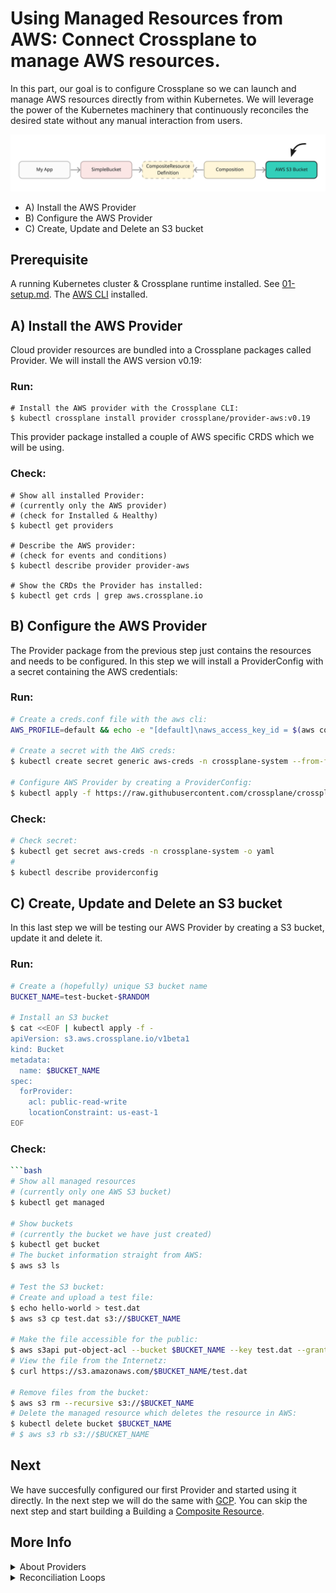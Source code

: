 # Using Managed Resources from AWS: Connect Crossplane to manage AWS resources.

In this part, our goal is to configure Crossplane so we can launch and manage AWS resources directly from within Kubernetes. We will leverage the power of the Kubernetes machinery that continuously reconciles the desired state without any manual interaction from users.  

![architecture-s3-bucket](architecture-s3-bucket.jpg)

* A) Install the AWS Provider
* B) Configure the AWS Provider
* C) Create, Update and Delete an S3 bucket

## Prerequisite

A running Kubernetes cluster & Crossplane runtime installed. See [01-setup.md](Setup). The [AWS CLI](https://aws.amazon.com/cli/) installed.

## A) Install the AWS Provider

Cloud provider resources are bundled into a Crossplane packages called Provider. We will install the AWS version v0.19:

### Run:
```Bash:
# Install the AWS provider with the Crossplane CLI:
$ kubectl crossplane install provider crossplane/provider-aws:v0.19
```

This provider package installed a couple of AWS specific CRDS which we will be using.

### Check:
```Bash:
# Show all installed Provider:
# (currently only the AWS provider)
# (check for Installed & Healthy)
$ kubectl get providers

# Describe the AWS provider:
# (check for events and conditions)
$ kubectl describe provider provider-aws

# Show the CRDs the Provider has installed: 
$ kubectl get crds | grep aws.crossplane.io
```

## B) Configure the AWS Provider

The Provider package from the previous step just contains the resources and needs to be configured. In this step we will install a ProviderConfig with a secret containing the AWS credentials:

### Run:
```bash
# Create a creds.conf file with the aws cli:
AWS_PROFILE=default && echo -e "[default]\naws_access_key_id = $(aws configure get aws_access_key_id --profile $AWS_PROFILE)\naws_secret_access_key = $(aws configure get aws_secret_access_key --profile $AWS_PROFILE)" > creds.conf

# Create a secret with the AWS creds:
$ kubectl create secret generic aws-creds -n crossplane-system --from-file=creds=./creds.conf

# Configure AWS Provider by creating a ProviderConfig:
$ kubectl apply -f https://raw.githubusercontent.com/crossplane/crossplane/release-1.2/docs/snippets/configure/aws/providerconfig.yaml
```

### Check:
```bash
# Check secret: 
$ kubectl get secret aws-creds -n crossplane-system -o yaml
# 
$ kubectl describe providerconfig
```

## C) Create, Update and Delete an S3 bucket

In this last step we will be testing our AWS Provider by creating a S3 bucket, update it and delete it. 

### Run:
```bash
# Create a (hopefully) unique S3 bucket name
BUCKET_NAME=test-bucket-$RANDOM

# Install an S3 bucket
$ cat <<EOF | kubectl apply -f -
apiVersion: s3.aws.crossplane.io/v1beta1
kind: Bucket
metadata:
  name: $BUCKET_NAME
spec:
  forProvider:
    acl: public-read-write
    locationConstraint: us-east-1
EOF
```

### Check:
```bash
```bash
# Show all managed resources
# (currently only one AWS S3 bucket)
$ kubectl get managed

# Show buckets 
# (currently the bucket we have just created)
$ kubectl get bucket
# The bucket information straight from AWS:
$ aws s3 ls

# Test the S3 bucket:
# Create and upload a test file:
$ echo hello-world > test.dat
$ aws s3 cp test.dat s3://$BUCKET_NAME

# Make the file accessible for the public:
$ aws s3api put-object-acl --bucket $BUCKET_NAME --key test.dat --grant-read uri=http://acs.amazonaws.com/groups/global/AllUsers
# View the file from the Internetz:
$ curl https://s3.amazonaws.com/$BUCKET_NAME/test.dat

# Remove files from the bucket:
$ aws s3 rm --recursive s3://$BUCKET_NAME
# Delete the managed resource which deletes the resource in AWS:
$ kubectl delete bucket $BUCKET_NAME
# $ aws s3 rb s3://$BUCKET_NAME
```

## Next

We have succesfully configured our first Provider and started using it directly. In the next step we will do the same with [GCP](TODO). You can skip the next step and start building a Building a [Composite Resource](TODO).

## More Info

<details><summary>About Providers</summary>
- TODO link to other cloud provider
- [https://cloud.upbound.io/registry/crossplane/provider-aws](https://cloud.upbound.io/registry/crossplane/provider-aws)
- https://crossplane.io/docs/v1.2/getting-started/install-configure.html#get-aws-account-keyfile
- https://github.com/crossplane/provider-aws/blob/master/package/crds/s3.aws.crossplane.io_buckets.yaml
</details>

<details><summary>Reconciliation Loops</summary>
- TODO expain more about the power of the reconcilation loop
</details>
